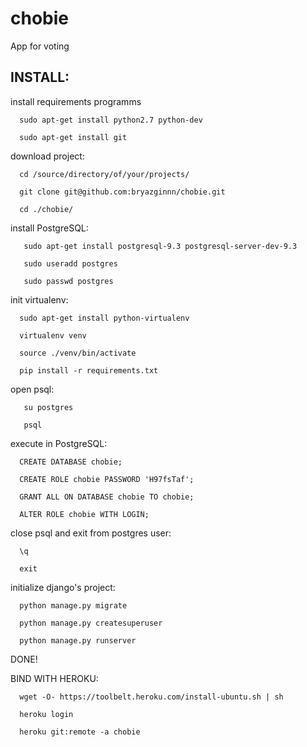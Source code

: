 # chobie
App for voting


INSTALL:
--------

install requirements programms
      
      sudo apt-get install python2.7 python-dev 
      
      sudo apt-get install git

download project:

      cd /source/directory/of/your/projects/

      git clone git@github.com:bryazginnn/chobie.git

      cd ./chobie/

install PostgreSQL:

       sudo apt-get install postgresql-9.3 postgresql-server-dev-9.3
     
       sudo useradd postgres
     
       sudo passwd postgres 
     
init virtualenv:
      
      sudo apt-get install python-virtualenv

      virtualenv venv

      source ./venv/bin/activate

      pip install -r requirements.txt

open psql:

       su postgres
     
       psql

execute in PostgreSQL:
     
      CREATE DATABASE chobie;

      CREATE ROLE chobie PASSWORD 'H97fsTaf';

      GRANT ALL ON DATABASE chobie TO chobie;

      ALTER ROLE chobie WITH LOGIN;

close psql and exit from postgres user:
    
      \q
      
      exit

initialize django's project:

      python manage.py migrate

      python manage.py createsuperuser

      python manage.py runserver

 
  DONE!
  
BIND WITH HEROKU:

      wget -O- https://toolbelt.heroku.com/install-ubuntu.sh | sh

      heroku login

      heroku git:remote -a chobie


